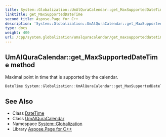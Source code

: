 ```yaml
---
title: System::Globalization::UmAlQuraCalendar::get_MaxSupportedDateTime method
linktitle: get_MaxSupportedDateTime
second_title: Aspose.Page for C++
description: 'System::Globalization::UmAlQuraCalendar::get_MaxSupportedDateTime method. Maximal point in time that is supported by the calendar in C++.'
type: docs
weight: 400
url: /cpp/system.globalization/umalquracalendar/get_maxsupporteddatetime/
---
```

## UmAlQuraCalendar::get_MaxSupportedDateTime method


Maximal point in time that is supported by the calendar.

```cpp
DateTime System::Globalization::UmAlQuraCalendar::get_MaxSupportedDateTime() const override
```

## See Also

* Class [DateTime](../../../system/datetime/)
* Class [UmAlQuraCalendar](../)
* Namespace [System::Globalization](../../)
* Library [Aspose.Page for C++](../../../)
